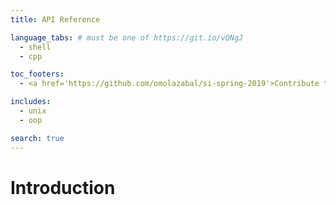 ```yaml
---
title: API Reference

language_tabs: # must be one of https://git.io/vQNgJ
  - shell
  - cpp

toc_footers:
  - <a href='https://github.com/omolazabal/si-spring-2019'>Contribute to the codebase</a>

includes:
  - unix
  - oop

search: true
---
```


# Introduction
